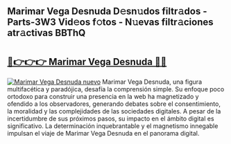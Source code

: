 ## Marimar Vega Desnuda D𝚎sn𝚞dos filtr𝚊dos - Parts-3W3 Vid𝚎os f𝚘tos - N𝚞evas filtr𝚊ciones atr𝚊ctivas BBThQ

# <h2><a href="http://mbcxae.tromn.icu/?c=Marimar+Vega+Desnuda">🔗👉👉👉 Marimar Vega Desnuda 🔗🔗</a></h2>

[![Marimar Vega Desnuda nuevo](https://i.imgur.com/pEAQMta.gif)](http://mbcxae.tromn.icu/?c=Marimar+Vega+Desnuda)
Marimar Vega Desnuda, una figura multifacética y paradójica, desafía la comprensión simple. Su enfoque poco ortodoxo para construir una presencia en la web ha magnetizado y ofendido a los observadores, generando debates sobre el consentimiento, la moralidad y las complejidades de las sociedades digitales. A pesar de la incertidumbre de sus próximos pasos, su impacto en el ámbito digital es significativo. La determinación inquebrantable y el magnetismo innegable impulsan el viaje de Marimar Vega Desnuda en el panorama digital.
